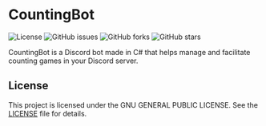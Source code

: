 # CountingBot

![License](https://img.shields.io/github/license/SniffBakaSniff/CountingBot?v=1)
![GitHub issues](https://img.shields.io/github/issues/SniffBakaSniff/CountingBot?v=1)
![GitHub forks](https://img.shields.io/github/forks/SniffBakaSniff/CountingBot?v=1)
![GitHub stars](https://img.shields.io/github/stars/SniffBakaSniff/CountingBot?v=1)

CountingBot is a Discord bot made in C# that helps manage and facilitate counting games in your Discord server.

## License

This project is licensed under the GNU GENERAL PUBLIC LICENSE. See the [LICENSE](LICENSE) file for details.
